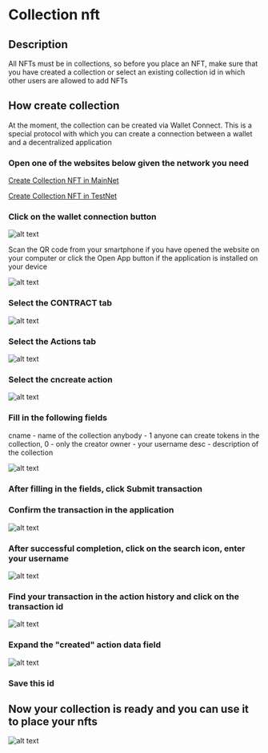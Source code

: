 # Collection nft

## Description

All NFTs must be in collections, so before you place an NFT, make sure that you have created a collection or select an existing collection id in which other users are allowed to add NFTs

## How create collection

At the moment, the collection can be created via Wallet Connect. This is a special protocol with which you can create a connection between a wallet and a decentralized application

### Open one of the websites below given the network you need

[Create Collection NFT in MainNet](https://globalforce.io/account/gf.nft/)

[Create Collection NFT in TestNet](https://dev.globalforce.io/account/gf.nft/)

### Click on the wallet connection button

![alt text](image.png)

Scan the QR code from your smartphone if you have opened the website on your computer or click the Open App button if the application is installed on your device

![alt text](image-1.png)

### Select the CONTRACT tab

![alt text](image-2.png)

### Select the Actions tab

![alt text](image-3.png)

### Select the cncreate action

![alt text](image-4.png)

### Fill in the following fields

cname - name of the collection
anybody - 1 anyone can create tokens in the collection, 0 - only the creator
owner - your username
desc - description of the collection

![alt text](image-5.png)

### After filling in the fields, click Submit transaction

### Confirm the transaction in the application

![alt text](image-11.png)

### After successful completion, click on the search icon, enter your username

![alt text](image-6.png)

### Find your transaction in the action history and click on the transaction id

![alt text](image-8.png)

### Expand the "created" action data field

![alt text](image-9.png)

### Save this id

## Now your collection is ready and you can use it to place your nfts

![alt text](image-10.png)
